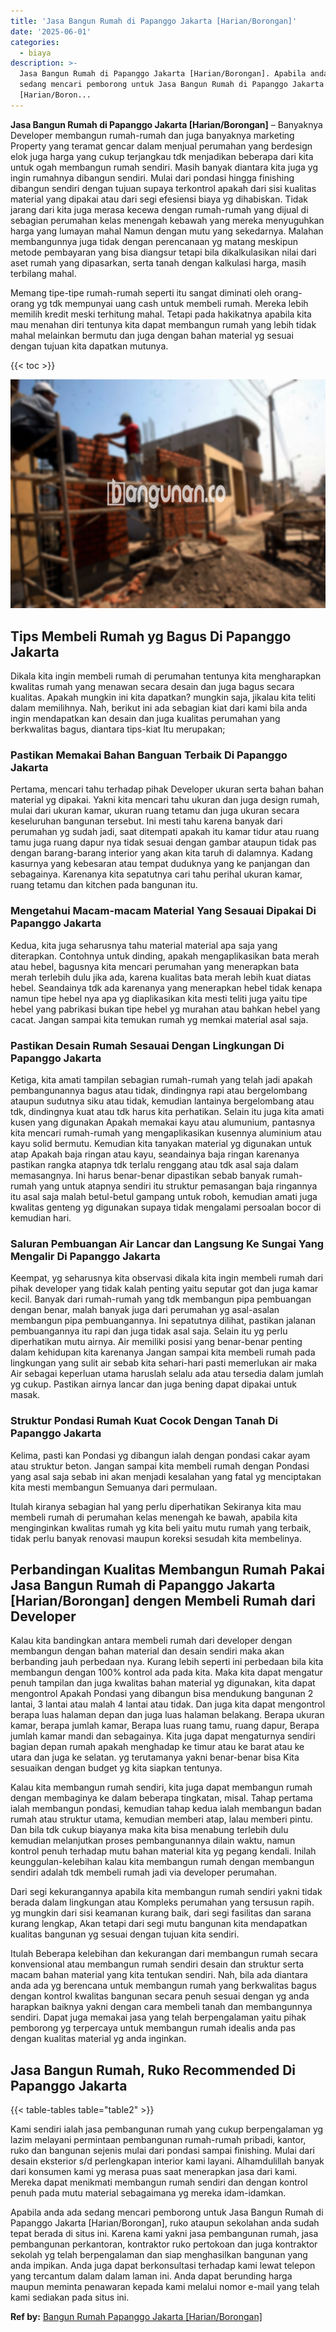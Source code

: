 ```yaml
---
title: 'Jasa Bangun Rumah di Papanggo Jakarta [Harian/Borongan]'
date: '2025-06-01'
categories:
  - biaya
description: >-
  Jasa Bangun Rumah di Papanggo Jakarta [Harian/Borongan]. Apabila anda ada
  sedang mencari pemborong untuk Jasa Bangun Rumah di Papanggo Jakarta
  [Harian/Boron...
---
```


**Jasa Bangun Rumah di Papanggo Jakarta \[Harian/Borongan\]** – Banyaknya Developer membangun rumah-rumah dan juga banyaknya marketing Property yang teramat gencar dalam menjual perumahan yang berdesign elok juga harga yang cukup terjangkau tdk menjadikan beberapa dari kita untuk ogah membangun rumah sendiri. Masih banyak diantara kita juga yg ingin rumahnya dibangun sendiri. Mulai dari pondasi hingga finishing dibangun sendiri dengan tujuan supaya terkontrol apakah dari sisi kualitas material yang dipakai atau dari segi efesiensi biaya yg dihabiskan. Tidak jarang dari kita juga merasa kecewa dengan rumah-rumah yang dijual di sebagian perumahan kelas menengah kebawah yang mereka menyuguhkan harga yang lumayan mahal Namun dengan mutu yang sekedarnya. Malahan membangunnya juga tidak dengan perencanaan yg matang meskipun metode pembayaran yang bisa diangsur tetapi bila dikalkulasikan nilai dari aset rumah yang dipasarkan, serta tanah dengan kalkulasi harga, masih terbilang mahal.

Memang tipe-tipe rumah-rumah seperti itu sangat diminati oleh orang-orang yg tdk mempunyai uang cash untuk membeli rumah. Mereka lebih memilih kredit meski terhitung mahal. Tetapi pada hakikatnya apabila kita mau menahan diri tentunya kita dapat membangun rumah yang lebih tidak mahal melainkan bermutu dan juga dengan bahan material yg sesuai dengan tujuan kita dapatkan mutunya.

{{< toc >}}

![Jasa Bangun Rumah di Papanggo Jakarta [Harian/Borongan]](/images/borong-bangunan-43.png)

## Tips Membeli Rumah yg Bagus Di Papanggo Jakarta

Dikala kita ingin membeli rumah di perumahan tentunya kita mengharapkan kwalitas rumah yang menawan secara desain dan juga bagus secara kualitas. Apakah mungkin ini kita dapatkan? mungkin saja, jikalau kita teliti dalam memilihnya. Nah, berikut ini ada sebagian kiat dari kami bila anda ingin mendapatkan kan desain dan juga kualitas perumahan yang berkwalitas bagus, diantara tips-kiat Itu merupakan;

### Pastikan Memakai Bahan Banguan Terbaik Di Papanggo Jakarta

Pertama, mencari tahu terhadap pihak Developer ukuran serta bahan bahan material yg dipakai. Yakni kita mencari tahu ukuran dan juga design rumah, mulai dari ukuran kamar, ukuran ruang tetamu dan juga ukuran secara keseluruhan bangunan tersebut. Ini mesti tahu karena banyak dari perumahan yg sudah jadi, saat ditempati apakah itu kamar tidur atau ruang tamu juga ruang dapur nya tidak sesuai dengan gambar ataupun tidak pas dengan barang-barang interior yang akan kita taruh di dalamnya. Kadang kasurnya yang kebesaran atau tempat duduknya yang ke panjangan dan sebagainya. Karenanya kita sepatutnya cari tahu perihal ukuran kamar, ruang tetamu dan kitchen pada bangunan itu.

### Mengetahui Macam-macam Material Yang Sesauai Dipakai Di Papanggo Jakarta

Kedua, kita juga seharusnya tahu material material apa saja yang diterapkan. Contohnya untuk dinding, apakah mengaplikasikan bata merah atau hebel, bagusnya kita mencari perumahan yang menerapkan bata merah terlebih dulu jika ada, karena kualitas bata merah lebih kuat diatas hebel. Seandainya tdk ada karenanya yang menerapkan hebel tidak kenapa namun tipe hebel nya apa yg diaplikasikan kita mesti teliti juga yaitu tipe hebel yang pabrikasi bukan tipe hebel yg murahan atau bahkan hebel yang cacat. Jangan sampai kita temukan rumah yg memkai material asal saja.

### Pastikan Desain Rumah Sesauai Dengan Lingkungan Di Papanggo Jakarta

Ketiga, kita amati tampilan sebagian rumah-rumah yang telah jadi apakah pembangunannya bagus atau tidak, dindingnya rapi atau bergelombang ataupun sudutnya siku atau tidak, kemudian lantainya bergelombang atau tdk, dindingnya kuat atau tdk harus kita perhatikan. Selain itu juga kita amati kusen yang digunakan Apakah memakai kayu atau alumunium, pantasnya kita mencari rumah-rumah yang mengaplikasikan kusennya aluminium atau kayu solid bermutu. Kemudian kita tanyakan material yg digunakan untuk atap Apakah baja ringan atau kayu, seandainya baja ringan karenanya pastikan rangka atapnya tdk terlalu renggang atau tdk asal saja dalam memasangnya. Ini harus benar-benar dipastikan sebab banyak rumah-rumah yang untuk atapnya sendiri itu struktur pemasangan baja ringannya itu asal saja malah betul-betul gampang untuk roboh, kemudian amati juga kwalitas genteng yg digunakan supaya tidak mengalami persoalan bocor di kemudian hari.

### Saluran Pembuangan Air Lancar dan Langsung Ke Sungai Yang Mengalir Di Papanggo Jakarta

Keempat, yg seharusnya kita observasi dikala kita ingin membeli rumah dari pihak developer yang tidak kalah penting yaitu seputar got dan juga kamar kecil. Banyak dari rumah-rumah yang tdk membangun pipa pembuangan dengan benar, malah banyak juga dari perumahan yg asal-asalan membangun pipa pembuangannya. Ini sepatutnya dilihat, pastikan jalanan pembuangannya itu rapi dan juga tidak asal saja. Selain itu yg perlu diperhatikan mutu airnya. Air memiliki posisi yang benar-benar penting dalam kehidupan kita karenanya Jangan sampai kita membeli rumah pada lingkungan yang sulit air sebab kita sehari-hari pasti memerlukan air maka Air sebagai keperluan utama haruslah selalu ada atau tersedia dalam jumlah yg cukup. Pastikan airnya lancar dan juga bening dapat dipakai untuk masak.

### Struktur Pondasi Rumah Kuat Cocok Dengan Tanah Di Papanggo Jakarta

Kelima, pasti kan Pondasi yg dibangun ialah dengan pondasi cakar ayam atau struktur beton. Jangan sampai kita membeli rumah dengan Pondasi yang asal saja sebab ini akan menjadi kesalahan yang fatal yg menciptakan kita mesti membangun Semuanya dari permulaan.

Itulah kiranya sebagian hal yang perlu diperhatikan Sekiranya kita mau membeli rumah di perumahan kelas menengah ke bawah, apabila kita menginginkan kwalitas rumah yg kita beli yaitu mutu rumah yang terbaik, tidak perlu banyak renovasi maupun koreksi sesudah kita membelinya.

## Perbandingan Kualitas Membangun Rumah Pakai Jasa Bangun Rumah di Papanggo Jakarta \[Harian/Borongan\] dengen Membeli Rumah dari Developer

Kalau kita bandingkan antara membeli rumah dari developer dengan membangun dengan bahan material dan desain sendiri maka akan berbanding jauh perbedaan nya. Kurang lebih seperti ini perbedaan bila kita membangun dengan 100% kontrol ada pada kita. Maka kita dapat mengatur penuh tampilan dan juga kwalitas bahan material yg digunakan, kita dapat mengontrol Apakah Pondasi yang dibangun bisa mendukung bangunan 2 lantai, 3 lantai atau malah 4 lantai atau tidak. Dan juga kita dapat mengontrol berapa luas halaman depan dan juga luas halaman belakang. Berapa ukuran kamar, berapa jumlah kamar, Berapa luas ruang tamu, ruang dapur, Berapa jumlah kamar mandi dan sebagainya. Kita juga dapat mengaturnya sendiri bagian depan rumah apakah menghadap ke timur atau ke barat atau ke utara dan juga ke selatan. yg terutamanya yakni benar-benar bisa Kita sesuaikan dengan budget yg kita siapkan tentunya.

Kalau kita membangun rumah sendiri, kita juga dapat membangun rumah dengan membaginya ke dalam beberapa tingkatan, misal. Tahap pertama ialah membangun pondasi, kemudian tahap kedua ialah membangun badan rumah atau struktur utama, kemudian memberi atap, lalau memberi pintu. Dan bila tdk cukup biayanya maka kita bisa menabung terlebih dulu kemudian melanjutkan proses pembangunannya dilain waktu, namun kontrol penuh terhadap mutu bahan material kita yg pegang kendali. Inilah keunggulan-kelebihan kalau kita membangun rumah dengan membangun sendiri adalah tdk membeli rumah jadi via developer perumahan.

Dari segi kekurangannya apabila kita membangun rumah sendiri yakni tidak berada dalam lingkungan atau Kompleks perumahan yang tersusun rapih. yg mungkin dari sisi keamanan kurang baik, dari segi fasilitas dan sarana kurang lengkap, Akan tetapi dari segi mutu bangunan kita mendapatkan kualitas bangunan yg sesuai dengan tujuan kita sendiri.

Itulah Beberapa kelebihan dan kekurangan dari membangun rumah secara konvensional atau membangun rumah sendiri desain dan struktur serta macam bahan material yang kita tentukan sendiri. Nah, bila ada diantara anda ada yg berencana untuk membangun rumah yang berkwalitas bagus dengan kontrol kwalitas bangunan secara penuh sesuai dengan yg anda harapkan baiknya yakni dengan cara membeli tanah dan membangunnya sendiri. Dapat juga memakai jasa yang telah berpengalaman yaitu pihak pemborong yg terpercaya untuk membangun rumah idealis anda pas dengan kualitas material yg anda inginkan.

## Jasa Bangun Rumah, Ruko Recommended Di Papanggo Jakarta

{{< table-tables table="table2" >}}

Kami sendiri ialah jasa pembangunan rumah yang cukup berpengalaman yg lazim melayani permintaan pembangunan rumah-rumah pribadi, kantor, ruko dan bangunan sejenis mulai dari pondasi sampai finishing. Mulai dari desain eksterior s/d perlengkapan interior kami layani. Alhamdulillah banyak dari konsumen kami yg merasa puas saat menerapkan jasa dari kami. Mereka dapat menikmati membangun rumah sendiri dan dengan kontrol penuh pada mutu material sebagaimana yg mereka idam-idamkan.

Apabila anda ada sedang mencari pemborong untuk Jasa Bangun Rumah di Papanggo Jakarta \[Harian/Borongan\], ruko ataupun sekolahan anda sudah tepat berada di situs ini. Karena kami yakni jasa pembangunan rumah, jasa pembangunan perkantoran, kontraktor ruko pertokoan dan juga kontraktor sekolah yg telah berpengalaman dan siap menghasilkan bangunan yang anda impikan. Anda juga dapat berkonsultasi terhadap kami lewat telepon yang tercantum dalam dalam laman ini. Anda dapat berunding harga maupun meminta penawaran kepada kami melalui nomor e-mail yang telah kami sediakan pada situs ini.

**Ref by:** [Bangun Rumah Papanggo Jakarta [Harian/Borongan]](https://id.wikipedia.org/wiki/Bangun)
